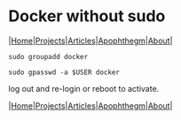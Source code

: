# Docker without sudo

|[Home](/README.md)|[Projects](/projects.md)|[Articles](/articles.md)|[Apophthegm](/apophthegm.md)|[About](/about.md)|

```
sudo groupadd docker
```

```
sudo gpasswd -a $USER docker
```

log out and re-login or reboot to activate.

|[Home](/README.md)|[Projects](/projects.md)|[Articles](/articles.md)|[Apophthegm](/apophthegm.md)|[About](/about.md)|
